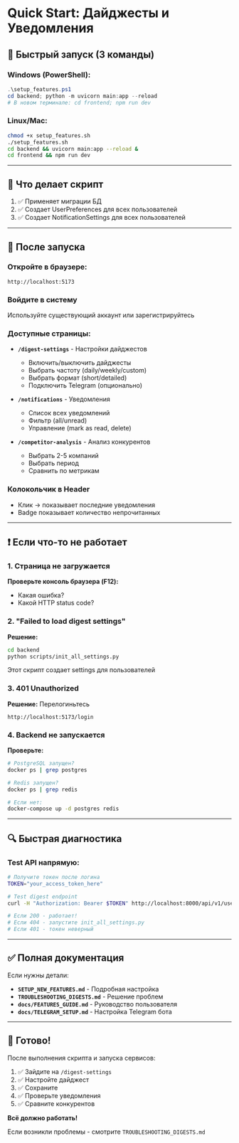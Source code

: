 # Quick Start: Дайджесты и Уведомления

## 🚀 Быстрый запуск (3 команды)

### Windows (PowerShell):
```powershell
.\setup_features.ps1
cd backend; python -m uvicorn main:app --reload
# В новом терминале: cd frontend; npm run dev
```

### Linux/Mac:
```bash
chmod +x setup_features.sh
./setup_features.sh
cd backend && uvicorn main:app --reload &
cd frontend && npm run dev
```

---

## 📝 Что делает скрипт

1. ✅ Применяет миграции БД
2. ✅ Создает UserPreferences для всех пользователей
3. ✅ Создает NotificationSettings для всех пользователей

---

## 🎯 После запуска

### Откройте в браузере:

```
http://localhost:5173
```

### Войдите в систему

Используйте существующий аккаунт или зарегистрируйтесь

### Доступные страницы:

- **`/digest-settings`** - Настройки дайджестов
  - Включить/выключить дайджесты
  - Выбрать частоту (daily/weekly/custom)
  - Выбрать формат (short/detailed)
  - Подключить Telegram (опционально)

- **`/notifications`** - Уведомления
  - Список всех уведомлений
  - Фильтр (all/unread)
  - Управление (mark as read, delete)

- **`/competitor-analysis`** - Анализ конкурентов
  - Выбрать 2-5 компаний
  - Выбрать период
  - Сравнить по метрикам

### Колокольчик в Header

- Клик → показывает последние уведомления
- Badge показывает количество непрочитанных

---

## ❗ Если что-то не работает

### 1. Страница не загружается

**Проверьте консоль браузера (F12):**
- Какая ошибка?
- Какой HTTP status code?

### 2. "Failed to load digest settings"

**Решение:**
```bash
cd backend
python scripts/init_all_settings.py
```

Этот скрипт создает settings для пользователей

### 3. 401 Unauthorized

**Решение:** Перелогиньтесь
```
http://localhost:5173/login
```

### 4. Backend не запускается

**Проверьте:**
```bash
# PostgreSQL запущен?
docker ps | grep postgres

# Redis запущен?
docker ps | grep redis

# Если нет:
docker-compose up -d postgres redis
```

---

## 🔍 Быстрая диагностика

### Test API напрямую:

```bash
# Получите токен после логина
TOKEN="your_access_token_here"

# Test digest endpoint
curl -H "Authorization: Bearer $TOKEN" http://localhost:8000/api/v1/users/preferences/digest

# Если 200 - работает!
# Если 404 - запустите init_all_settings.py
# Если 401 - токен неверный
```

---

## ✅ Полная документация

Если нужны детали:

- **`SETUP_NEW_FEATURES.md`** - Подробная настройка
- **`TROUBLESHOOTING_DIGESTS.md`** - Решение проблем
- **`docs/FEATURES_GUIDE.md`** - Руководство пользователя
- **`docs/TELEGRAM_SETUP.md`** - Настройка Telegram бота

---

## 🎉 Готово!

После выполнения скрипта и запуска сервисов:

1. ✅ Зайдите на `/digest-settings`
2. ✅ Настройте дайджест
3. ✅ Сохраните
4. ✅ Проверьте уведомления
5. ✅ Сравните конкурентов

**Всё должно работать!**

Если возникли проблемы - смотрите `TROUBLESHOOTING_DIGESTS.md`

